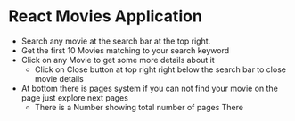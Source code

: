 # React Movies Application

*   Search any movie at the search bar at the top right.
*   Get the first 10 Movies matching to your search keyword
*   Click on any Movie to get some more details about it
    +   Click on Close button at top right right below the search bar to close movie details
*   At bottom there is pages system if you can not find your movie on the page just explore next pages
    +   There is a Number showing total number of pages There